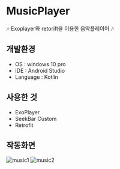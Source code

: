# MusicPlayer
🎶 Exoplayer와 retorift을 이용한 음악플레이어 🎶

## 개발환경

* OS : windows 10 pro
* IDE : Android Studio
* Language : Kotlin

## 사용한 것
* ExoPlayer
* SeekBar Custom
* Retrofit

## 작동화면
![music1](https://user-images.githubusercontent.com/62370144/143573959-5c97ec25-36c0-42c9-a1cb-c34b46bd33ec.PNG)
![music2](https://user-images.githubusercontent.com/62370144/143573962-f2b24270-27b3-4b22-b1cc-ab2926fc088d.PNG)
